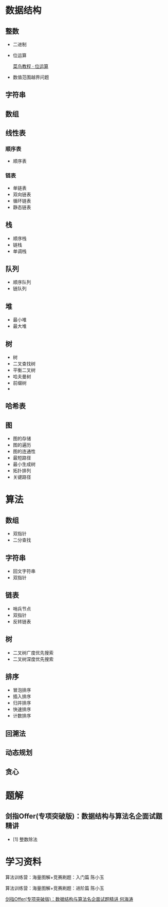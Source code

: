 # 数据结构

## 整数
- 二进制
- 位运算

  [菜鸟教程 · 位运算](https://www.runoob.com/w3cnote/bit-operation.html)

- 数值范围越界问题

## 字符串

## 数组

## 线性表
### 顺序表
- 顺序表

### 链表
- 单链表
- 双向链表
- 循环链表
- 静态链表

## 栈
- 顺序栈
- 链栈
- 单调栈

## 队列
- 顺序队列
- 链队列

## 堆
- 最小堆
- 最大堆

## 树
- 树
- 二叉查找树
- 平衡二叉树
- 哈夫曼树
- 前缀树
- 

## 哈希表

## 图
- 图的存储
- 图的遍历
- 图的连通性
- 最短路径
- 最小生成树
- 拓扑排列
- 关键路径

# 算法

## 数组
- 双指针
- 二分查找

## 字符串
- 回文字符串
- 双指针

## 链表
- 哨兵节点
- 双指针
- 反转链表

## 树
- 二叉树广度优先搜索
- 二叉树深度优先搜索

## 排序
- 冒泡排序
- 插入排序
- 归并排序
- 快速排序
- 计数排序

## 回溯法

## 动态规划

## 贪心

# 题解
## 剑指Offer(专项突破版)：数据结构与算法名企面试题精讲
- [1] 整数除法

# 学习资料
算法训练营：海量图解+竞赛刷题：入门篇 陈小玉

算法训练营：海量图解+竞赛刷题：进阶篇 陈小玉

[剑指Offer(专项突破版)：数据结构与算法名企面试题精讲 何海涛](https://weread.qq.com/web/bookDetail/4e132bc07263ff664e11075)